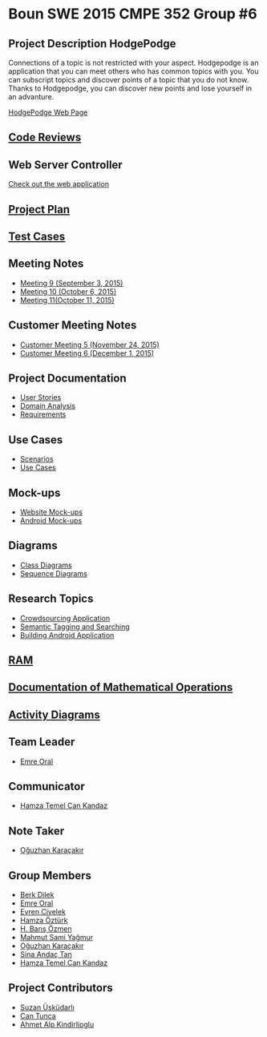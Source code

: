 # **Boun SWE 2015 CMPE 352 Group #6** #
## Project Description HodgePodge ##
Connections of a topic is not restricted with your aspect. Hodgepodge is an application that you can meet others who has common topics with you. You can subscript topics and discover points of a topic that you do not know. Thanks to Hodgepodge, you can discover new points and lose yourself in an advanture.

<a href="http://hodge-podge.info">HodgePodge Web Page</a>

## **<a href="https://github.com/BounSWE2015Group6/bounswe2015group6/wiki/Code-Reviews">Code Reviews</a>** ##

## **Web Server Controller** ##
<a href = 'http://ec2-54-68-47-54.us-west-2.compute.amazonaws.com:8080/WebApp/'>Check out the web application</a>

## **<a href="https://github.com/bounswe/bounswe2015group6/wiki/Project-Plan">Project Plan</a>** ##

## **<a href="https://github.com/bounswe/bounswe2015group6/wiki/Test-Cases">Test Cases</a>** ##

## **Meeting Notes** ##

<ul>
	<li>
		<a href="https://github.com/bounswe/bounswe2015group6/wiki/Meeting-9-(September-3,-2015)">Meeting 9 (September 3, 2015)</a><br>
	</li>
        <li>
		<a href="https://github.com/bounswe/bounswe2015group6/wiki/Meeting-10-(October-6,-2015)">Meeting 10 (October 6, 2015)</a><br>
	</li>
        <li>
                <a href="https://github.com/bounswe/bounswe2015group6/wiki/Meeting-11-(October-11,-2015)">Meeting 11(October 11, 2015)</a><br>
        </li>
</ul>

## **Customer Meeting Notes** ##

<ul>
	<li>
		<a href="https://github.com/bounswe/bounswe2015group6/wiki/Customer-Meeting-5-(November-24,-2015)">Customer Meeting 5 (November 24, 2015)</a><br>
	</li>
<li>
		<a href="https://github.com/bounswe/bounswe2015group6/wiki/Customer-Meeting-6-(December-1,-2015)">Customer Meeting 6 (December 1, 2015)</a><br>
	</li>
</ul>



## **Project Documentation** ##
<ul>
	<li>
		<a href="https://github.com/bounswe/bounswe2015group6/wiki/User-Stories">User Stories</a><br>
	</li>
	<li>
		<a href="https://github.com/bounswe/bounswe2015group6/wiki/Domain-Analysis">Domain Analysis</a><br>
	</li>
	<li>
		<a href="https://github.com/bounswe/bounswe2015group6/wiki/Requirements">Requirements</a><br>
	</li>
</ul>

## **Use Cases** ##
<ul>
	<li>
		<a href="https://github.com/bounswe/bounswe2015group6/wiki/Scenarios">Scenarios</a><br>
	</li>
	<li>
		<a href="https://github.com/bounswe/bounswe2015group6/wiki/Use%20Cases">Use Cases</a><br>
	</li>
</ul>

## **Mock-ups** ##

<ul>
	<li>
		<a href="https://github.com/bounswe/bounswe2015group6/wiki/Website-Mock-ups">Website Mock-ups</a><br>
	</li>
	<li>
		<a href="https://github.com/bounswe/bounswe2015group6/wiki/Android-Mock-ups">Android Mock-ups</a><br>
	</li>
</ul>

## **Diagrams** ##
<ul>
	<li>
		<a href="https://github.com/bounswe/bounswe2015group6/wiki/Class-Diagrams">Class Diagrams</a><br>
	</li>
	<li>
		<a href="https://github.com/bounswe/bounswe2015group6/wiki/Sequence-Diagrams">Sequence Diagrams</a><br>
	</li>
</ul>

## **Research Topics** ##

<ul>
	<li>
		<a href="https://github.com/bounswe/bounswe2015group6/wiki/Crowdsourcing-Application">Crowdsourcing Application</a><br>
	</li>
	<li>
		<a href="https://github.com/bounswe/bounswe2015group6/wiki/Semantic-Tagging-and-Searching">Semantic Tagging and Searching</a><br>
	</li>
	<li>
		<a href="https://github.com/bounswe/bounswe2015group6/wiki/Building-Android-Application">Building Android Application</a><br>
	</li>
</ul>

## **<a href="https://github.com/bounswe/bounswe2015group6/wiki/RAM">RAM</a>** ##

## **<a href="https://github.com/bounswe/bounswe2015group6/wiki/Documentation-of-Mathematical-Operations">Documentation of Mathematical Operations</a>** ##

## **<a href="https://github.com/bounswe/bounswe2015group6/wiki/Activity-Diagrams">Activity Diagrams</a>** ##

## **Team Leader** ##
<ul>
	<li>
		<a href="https://github.com/bounswe/bounswe2015group6/wiki/Emre-Oral">Emre Oral</a><br>
	</li>
</ul>

## **Communicator** ##
<ul>
	<li>
		<a href="https://github.com/bounswe/bounswe2015group6/wiki/Hamza-Temel-Can-Kandaz">Hamza Temel Can Kandaz</a><br>
	</li>
</ul>

## **Note Taker** ##
<ul>
	<li>
		<a href="https://github.com/bounswe/bounswe2015group6/wiki/O%C4%9Fuzhan-Kara%C3%A7ak%C4%B1r">Oğuzhan Karaçakır</a><br>
	</li>
</ul>

## **Group Members** ##

<ul>
	<li>
		<a href="https://github.com/bounswe/bounswe2015group6/wiki/Berk-Dilek">Berk Dilek</a><br>
	</li>
	<li>
		<a href="https://github.com/bounswe/bounswe2015group6/wiki/Emre-Oral">Emre Oral</a><br>
	</li>
	<li>
		<a href="https://github.com/bounswe/bounswe2015group6/wiki/Evren-Civelek">Evren Civelek</a><br>
	</li>
	<li>
		<a href="https://github.com/bounswe/bounswe2015group6/wiki/Hamza-%C3%96zt%C3%BCrk">Hamza Öztürk</a><br>
	</li>
        <li>
		<a href="https://github.com/bounswe/bounswe2015group6/wiki/H.%20Bar%C4%B1%C5%9F%20%C3%96zmen">H. Barış Özmen</a><br>
	</li>
	<li>
		<a href="https://github.com/bounswe/bounswe2015group6/wiki/Mahmut-Sami-Ya%C4%9Fmur">Mahmut Sami Yağmur</a><br>
	</li>
	<li>
		<a href="https://github.com/bounswe/bounswe2015group6/wiki/O%C4%9Fuzhan-Kara%C3%A7ak%C4%B1r">Oğuzhan Karaçakır</a><br>
	</li>
	<li>
		<a href="https://github.com/bounswe/bounswe2015group6/wiki/Sina-Anda%C3%A7-Tan">Sina Andaç Tan</a><br>
	</li>
	<li>
		<a href="https://github.com/bounswe/bounswe2015group6/wiki/Hamza-Temel-Can-Kandaz">Hamza Temel Can Kandaz</a><br>
	</li>
</ul>


## **Project Contributors** ##

<ul>
	<li>
		<a href="http://cmpe.boun.edu.tr/~uskudarli/">Suzan Üsküdarlı</a><br>
	</li>
	<li>
		<a href="http://baam.boun.edu.tr/WiSe/doku.php/tunca">Can Tunca</a><br>
	</li>
	<li>
		<a href="http://www.cmpe.boun.edu.tr/people/ahmet.alp.kindiroglu">Ahmet Alp Kindirlioglu</a><br>
	</li>
</ul>
